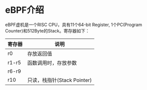 # eBPF介绍

  eBPF虚机是一个RISC CPU，具有11个64-bit Register, 1个PC(Program Counter)和512Byte的Stack。寄存器如下：

  | 寄存器 | 说明 |
  |--------|------|
  | r0     | 存放返回值             |
  | r1-r5  | 函数调用时，存放参数   |
  | r6-r9  |        |
  | r10    | 只读，栈指针(Stack Pointer)    |



